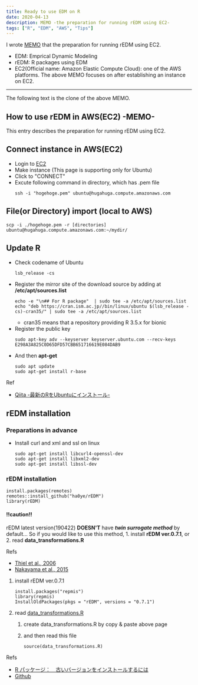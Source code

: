 ```yaml
---
title: Ready to use EDM on R
date: 2020-04-13
description: MEMO -the preparation for running rEDM using EC2-
tags: ["R", "EDM", "AWS", "Tips"]
---
```


I wrote <a href="https://hackmd.io/s/S1GyU2c5V">MEMO</a> that the preparation for running rEDM using EC2.  
- EDM: Emprical Dynamic Modeling
- rEDM: R packages using EDM
- EC2(Official name: Amazon Elastic Compute Cloud): one of the AWS platforms.
The above MEMO focuses on after establishing an instance on EC2.


---
The following text is the clone of the above MEMO.

## How to use rEDM in AWS(EC2) -MEMO-

This entry describes the preparation for running rEDM using EC2.

## Connect instance in AWS(EC2)
- Login to [EC2](https://us-east-2.console.aws.amazon.com/ec2/v2/home?region=us-east-2#Instances:)
- Make instance (This page is supporting only for Ubuntu)
- Click to "CONNECT"
- Excute following command in directory, which has .pem file
    ```
    ssh -i "hogehoge.pem" ubuntu@hugahuga.compute.amazonaws.com
    ```

## File(or Directory) import (local to AWS)
```
scp -i ./hogehoge.pem -r [directories] ubuntu@hugahuga.compute.amazonaws.com:~/mydir/
```

## Update R
- Check codename of Ubuntu
    ```
  lsb_release -cs
  ```
- Register the mirror site of the download source by adding at <b>/etc/apt/sources.list</b>
    ```
    echo -e "\n## For R package"  | sudo tee -a /etc/apt/sources.list
    echo "deb https://cran.ism.ac.jp//bin/linux/ubuntu $(lsb_release -cs)-cran35/" | sudo tee -a /etc/apt/sources.list
    ```
    - cran35 means that a repository providing R 3.5.x for bionic
- Register the public key
    ```
    sudo apt-key adv --keyserver keyserver.ubuntu.com --recv-keys E298A3A825C0D65DFD57CBB651716619E084DAB9
    ```
- And then <b>apt-get</b>
    ```
    sudo apt update
    sudo apt-get install r-base
    ```


Ref
- [Qiita -最新のRをUbuntuにインストール-](https://qiita.com/JeJeNeNo/items/43fc95c4710c668e86a2)

## rEDM installation
### Preparations in advance
- Install curl and xml and ssl on linux
    ```
    sudo apt-get install libcurl4-openssl-dev
    sudo apt-get install libxml2-dev    
    sudo apt-get install libssl-dev
    ```

### rEDM installation
```
install.packages(remotes)
remotes::install_github("ha0ye/rEDM")
library(rEDM)
```

#### !!caution!!
rEDM latest version(190422) <b>DOESN'T</b> have <b><i>twin surrogate method</i></b> by default...
So if you would like to use this method, 1. install <b>rEDM ver.0.7.1</b>, or 2. read <b>data_transformations.R</b>

Refs
- [Thiel et al., 2006](https://iopscience.iop.org/article/10.1209/epl/i2006-10147-0/pdf)
- [Nakayama et al., 2015](https://www.jstage.jst.go.jp/article/seitai/65/3/65_KJ00010198786/_pdf)


1. install rEDM ver.0.7.1

    ```
    install.packages("repmis")
    library(repmis)
    InstallOldPackages(pkgs = "rEDM", versions = "0.7.1")
    ```


2. read [data_transformations.R](/9e2Pb_-dQbSqjSWFUnQdLA)
    1. create data_transformations.R by copy & paste above page
    2. and then read this file

        ```   
        source(data_transformations.R)
        ```


Refs
- [R パッケージ：　古いバージョンをインストールするには](https://blogs.yahoo.co.jp/igproj_fusion/20270891.html)
- [Github](https://github.com/ha0ye/rEDM)
